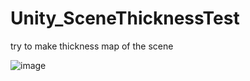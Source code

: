 # Unity_SceneThicknessTest
try to make thickness map of the scene

![image](https://github.com/amidofu/Unity_SceneThicknessTest/imgs/screenshot.PNG)